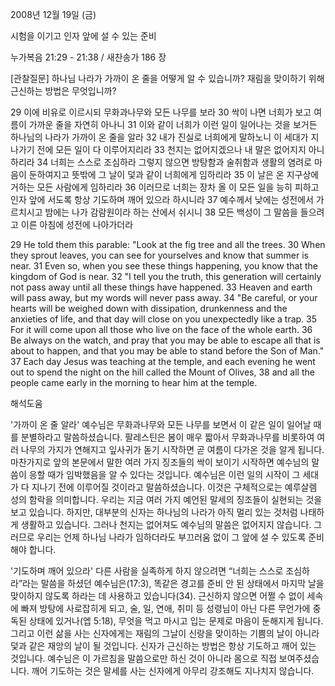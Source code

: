 2008년 12월 19일 (금)

시험을 이기고 인자 앞에 설 수 있는 준비



누가복음 21:29 - 21:38 / 새찬송가 186 장


[관찰질문]
하나님 나라가 가까이 온 줄을 어떻게 알 수 있습니까? 
재림을 맞이하기 위해 근신하는 방법은 무엇입니까?  

29 이에 비유로 이르시되 무화과나무와 모든 나무를 보라 
30 싹이 나면 너희가 보고 여름이 가까운 줄을 자연히 아나니 
31 이와 같이 너희가 이런 일이 일어나는 것을 보거든 하나님의 나라가 가까이 온 줄을 알라 
32 내가 진실로 너희에게 말하노니 이 세대가 지나가기 전에 모든 일이 다 이루어지리라 
33 천지는 없어지겠으나 내 말은 없어지지 아니하리라 
34 너희는 스스로 조심하라 그렇지 않으면 방탕함과 술취함과 생활의 염려로 마음이 둔하여지고 뜻밖에 그 날이 덫과 같이 너희에게 임하리라 
35 이 날은 온 지구상에 거하는 모든 사람에게 임하리라
36 이러므로 너희는 장차 올 이 모든 일을 능히 피하고 인자 앞에 서도록 항상 기도하며 깨어 있으라 하시니라
37 예수께서 낮에는 성전에서 가르치시고 밤에는 나가 감람원이라 하는 산에서 쉬시니
38 모든 백성이 그 말씀을 들으려고 이른 아침에 성전에 나아가더라 

29 He told them this parable: "Look at the fig tree and all the trees. 
30 When they sprout leaves, you can see for yourselves and know that summer is near.
31 Even so, when you see these things happening, you know that the kingdom of God is near. 32 "I tell you the truth, this generation will certainly not pass away until all these things have happened. 
33 Heaven and earth will pass away, but my words will never pass away. 
34 "Be careful, or your hearts will be weighed down with dissipation, drunkenness and the anxieties of life, and that day will close on you unexpectedly like a trap. 
35 For it will come upon all those who live on the face of the whole earth.
36 Be always on the watch, and pray that you may be able to escape all that is about to happen, and that you may be able to stand before the Son of Man."
37 Each day Jesus was teaching at the temple, and each evening he went out to spend the night on the hill called the Mount of Olives, 
38 and all the people came early in the morning to hear him at the temple.

해석도움





'가까이 온 줄 알라'
 예수님은 무화과나무와 모든 나무를 보면서 이 같은 일이 일어날 때를 분별하라고 말씀하셨습니다. 팔레스틴은 봄이 매우 짧아서 무화과나무를 비롯하여 여러 나무의 가지가 연해지고 잎사귀가 돋기 시작하면 곧 여름이 다가온 것을 알게 됩니다. 마찬가지로 앞의 본문에서 말한 여러 가지 징조들의 싹이 보이기 시작하면 예수님의 말씀이 응할 때가 임박했음을 알 수 있다는 것입니다. 예수님은 이런 일의 시작이 그 세대가 다 지나기 전에 이루어질 것이라고 말씀하셨습니다. 이것은 구체적으로는 예루살렘 성의 함락을 의미합니다. 우리는 지금 여러 가지 예언된 말세의 징조들이 실현되는 것을 보고 있습니다. 하지만, 대부분의 신자는 하나님의 나라가 아직 멀리 있는 것처럼 나태하게 생활하고 있습니다. 그러나 천지는 없어져도 예수님의 말씀은 없어지지 않습니다. 그러므로 우리는 언제 하나님 나라가 임하더라도 부끄러움 없이 그 앞에 설 수 있도록 준비해야 합니다.

'기도하며 깨어 있으라'
 다른 사람을 실족하게 하지 않으려면 “너희는 스스로 조심하라”라는 말씀을 하셨던 예수님은(17:3), 똑같은 경고를 준비 안 된 상태에서 마지막 날을 맞이하지 않도록 하라는 데 사용하고 있습니다(34). 근신하지 않으면 어쩔 수 없이 세속에 빠져 방탕에 사로잡히게 되고, 술, 일, 연애, 취미 등 성령님이 아닌 다른 무언가에 중독된 상태에 있거나(엡 5:18), 무엇을 먹고 마시고 입는 문제로 마음이 둔해지게 됩니다. 그리고 이런 삶을 사는 신자에게는 재림의 그날이 신랑을 맞이하는 기쁨의 날이 아니라 덫과 같은 재앙의 날이 될 것입니다. 신자가 근신하는 방법은 항상 기도하고 깨어 있는 것입니다. 예수님은 이 가르침을 말씀으로만 하신 것이 아니라 몸으로 직접 보여주셨습니다. 깨어 기도하는 것은 말세를 사는 신자에게 아무리 강조해도 지나치지 않습니다.